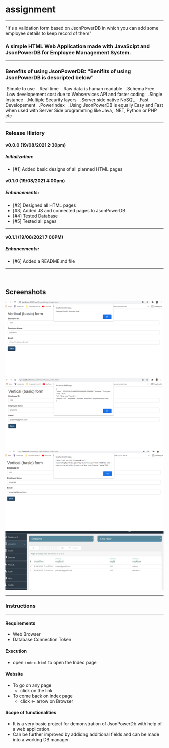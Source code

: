 # assignment
---------------------

"It's a validation form based on JsonPowerDB in which you can add some employee details to keep record of them"
  ### A simple **HTML Web Application** made with **JavaScipt** and **JsonPowerDB** for **Employee Management System**.

----
  
### Benefits of using JsonPowerDB: "Benifits of using JsonPowerDB is descripted below"
   .Simple to use &nbsp;
   .Real time &nbsp;
   .Raw data is human readable &nbsp;
   .Schema Free &nbsp;
   .Low developement cost due to Webservices API and faster coding &nbsp;
   .Single Instance &nbsp;
   .Multiple Security layers &nbsp;
   .Server side native NoSQL &nbsp;
   .Fast Developement &nbsp;
   .PowerIndex &nbsp;
   .Using JsonPowerDB is equally Easy and Fast when used with Server Side programming like Java, .NET, Python or PHP etc&nbsp;
  
  ------
 ### Release History
#### v0.0.0 (19/08/2021 2:30pm)
##### Initialization:
- [#1] Added basic designs of all planned HTML pages

 #### v0.1.0 (19/08/2021 4:00pm)
##### Enhancements:
- [#2] Designed all HTML pages
- [#3] Added JS and connected pages to JsonPowerDB
- [#4] Tested Database
- [#5] Tested all pages
---
#### v0.1.1 (19/08/2021 7:00PM)
##### Enhancements:
- [#6] Added a README.md file

---
&nbsp;&nbsp;

## Screenshots
![Validation](https://github.com/snippy066/assignment/blob/main/projectImage/assign1.png)
![Executation](https://github.com/snippy066/assignment/blob/main/projectImage/assign2.png)
![Result](https://github.com/snippy066/assignment/blob/main/projectImage/assign3.png)
![Database](https://github.com/snippy066/assignment/blob/main/projectImage/assign4.png)


-----
   
  ### Instructions
  _____________________
#### Requirements
  * Web Browser
  * Database Connection Token
#### Execution
* open `index.html` to open the Indec page
#### Website
* To go on any page
  * click on the link
* To come back on index page
  * click <- arrow on Browser

#### Scope of functionalities
* It is a very basic project for demonstration of JsonPowerDb with help of a web application. 
* Can be further improved by addidng additional fields and can be made into a working DB manager.

                                       
